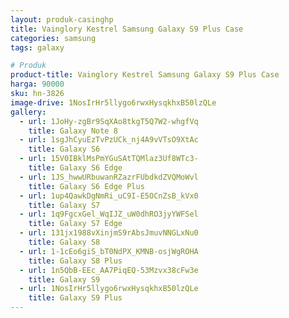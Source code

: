 ```yaml
---
layout: produk-casinghp
title: Vainglory Kestrel Samsung Galaxy S9 Plus Case
categories: samsung
tags: galaxy

# Produk
product-title: Vainglory Kestrel Samsung Galaxy S9 Plus Case
harga: 90000
sku: hn-3826
image-drive: 1NosIrHr5llygo6rwxHysqkhxB50lzQLe
gallery:
  - url: 1JoHy-zgBr9SqXAo8tkgT5Q7W2-whgfVq
    title: Galaxy Note 8
  - url: 1sgJhCyuEzTvPzUCk_nj4A9vVTsO9XtAc
    title: Galaxy S6
  - url: 15V0IBklMsPmYGuSAtTQMlaz3Uf8WTc3-
    title: Galaxy S6 Edge
  - url: 1JS_hwwURbuwanRZazrFUbdkdZVQMoWvl
    title: Galaxy S6 Edge Plus
  - url: 1up4QawkDgNmRi_uC9I-E5OCnZsB_kVx0
    title: Galaxy S7
  - url: 1q9FgcxGel_WqIJZ_uW0dhRO3jyYWFSel
    title: Galaxy S7 Edge
  - url: 131jx1988vXinjmS9rAbsJmuvNNGLxNu0
    title: Galaxy S8
  - url: 1-1cEo6giS_bT0NdPX_KMNB-osjWgROHA
    title: Galaxy S8 Plus
  - url: 1n5QbB-EEc_AA7PiqEQ-53Mzvx38cFw3e
    title: Galaxy S9
  - url: 1NosIrHr5llygo6rwxHysqkhxB50lzQLe
    title: Galaxy S9 Plus
---
```

